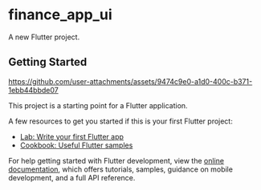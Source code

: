 # finance_app_ui

A new Flutter project.

## Getting Started

https://github.com/user-attachments/assets/9474c9e0-a1d0-400c-b371-1ebb44bbde07

This project is a starting point for a Flutter application.

A few resources to get you started if this is your first Flutter project:

- [Lab: Write your first Flutter app](https://docs.flutter.dev/get-started/codelab)
- [Cookbook: Useful Flutter samples](https://docs.flutter.dev/cookbook)

For help getting started with Flutter development, view the
[online documentation](https://docs.flutter.dev/), which offers tutorials,
samples, guidance on mobile development, and a full API reference.
